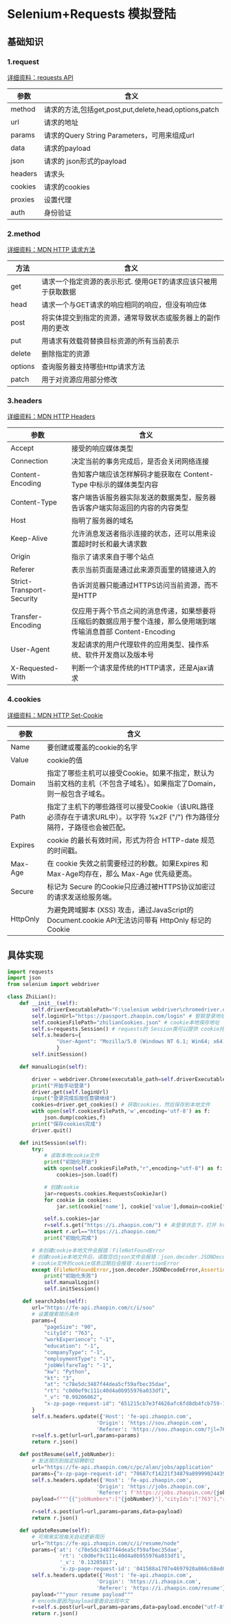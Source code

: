 # Selenium+Requests 模拟登陆

## 基础知识

### 1.request

[详细资料：requests API](http://cn.python-requests.org/zh_CN/latest/api.html)

参数 | 含义
-|-
method | 请求的方法,包括get,post,put,delete,head,options,patch
url | 请求的地址
params|请求的Query String Parameters，可用来组成url
data | 请求的payload
json|请求的 json形式的payload
headers|请求头
cookies|请求的cookies
proxies|设置代理
auth|身份验证

### 2.method

[详细资料：MDN HTTP 请求方法](https://developer.mozilla.org/zh-CN/docs/Web/HTTP/Methods)

方法 | 含义
---------|----------
 get | 请求一个指定资源的表示形式. 使用GET的请求应该只被用于获取数据
 head | 请求一个与GET请求的响应相同的响应，但没有响应体
 post | 将实体提交到指定的资源，通常导致状态或服务器上的副作用的更改
 put|用请求有效载荷替换目标资源的所有当前表示
 delete|删除指定的资源
 options|查询服务器支持哪些Http请求方法
 patch|用于对资源应用部分修改

### 3.headers

[详细资料：MDN HTTP Headers](https://developer.mozilla.org/en-US/docs/Web/HTTP/Headers)

参数 | 含义
---------|----------
 Accept | 接受的响应媒体类型
 Connection|决定当前的事务完成后，是否会关闭网络连接
 Content-Encoding|告知客户端应该怎样解码才能获取在 Content-Type 中标示的媒体类型内容
 Content-Type|客户端告诉服务器实际发送的数据类型，服务器告诉客户端实际返回的内容的内容类型
 Host|指明了服务器的域名
 Keep-Alive|允许消息发送者指示连接的状态，还可以用来设置超时时长和最大请求数
 Origin|指示了请求来自于哪个站点
 Referer|表示当前页面是通过此来源页面里的链接进入的
 Strict-Transport-Security|告诉浏览器只能通过HTTPS访问当前资源，而不是HTTP
 Transfer-Encoding|仅应用于两个节点之间的消息传递，如果想要将压缩后的数据应用于整个连接，那么使用端到端传输消息首部  Content-Encoding
 User-Agent|发起请求的用户代理软件的应用类型、操作系统、软件开发商以及版本号
 X-Requested-With|判断一个请求是传统的HTTP请求，还是Ajax请求

### 4.cookies

[详细资料：MDN HTTP Set-Cookie](https://developer.mozilla.org/zh-CN/docs/Web/HTTP/Headers/Set-Cookie)

参数 | 含义
---------|----------
Name | 要创建或覆盖的cookie的名字  
Value | cookie的值
Domain| 指定了哪些主机可以接受Cookie。如果不指定，默认为当前文档的主机（不包含子域名）。如果指定了Domain，则一般包含子域名。
Path|指定了主机下的哪些路径可以接受Cookie（该URL路径必须存在于请求URL中）。以字符 %x2F ("/") 作为路径分隔符，子路径也会被匹配。
Expires|cookie 的最长有效时间，形式为符合 HTTP-date 规范的时间戳。
Max-Age|在 cookie 失效之前需要经过的秒数。如果Expires 和Max-Age均存在，那么 Max-Age 优先级更高。
Secure|标记为 Secure 的Cookie只应通过被HTTPS协议加密过的请求发送给服务端。
HttpOnly|为避免跨域脚本 (XSS) 攻击，通过JavaScript的 Document.cookie API无法访问带有 HttpOnly 标记的Cookie

## 具体实现

```python
import requests
import json
from selenium import webdriver

class ZhiLian():
    def __init__(self):
        self.driverExecutablePath="F:\selenium webdriver\chromedriver.exe" # chrome浏览器驱动文件路径
        self.loginUrl="https://passport.zhaopin.com/login" # 智联登录地址
        self.cookiesFilePath="zhilianCookies.json" # cookie本地保存地址
        self.s=requests.Session() # requests的 Session类可以提供 cookie持久化和保存 headers等设置，不需要每次request都填写
        self.s.headers={
                "User-Agent": "Mozilla/5.0 (Windows NT 6.1; Win64; x64) AppleWebKit/537.36 (KHTML, like Gecko) Chrome/71.0.3578.98 Safari/537.36",
                }
        self.initSession()

    def manualLogin(self):

        driver = webdriver.Chrome(executable_path=self.driverExecutablePath)
        print("开始手动登录")
        driver.get(self.loginUrl)
        input("登录完成后按任意键继续")
        cookies=driver.get_cookies() # 获取cookies，然后保存到本地文件
        with open(self.cookiesFilePath,'w',encoding='utf-8') as f:
            json.dump(cookies,f)
        print("保存cookies完成")
        driver.quit()

    def initSession(self):
        try:
            # 读取本地cookie文件
            print("初始化开始")
            with open(self.cookiesFilePath,"r",encoding="utf-8") as f:
                cookies=json.load(f)

            # 创建cookie
            jar=requests.cookies.RequestsCookieJar()
            for cookie in cookies:
                jar.set(cookie['name'], cookie['value'],domain=cookie["domain"],path=cookie["path"],expires=2145888000) # 设置cookie 2038年过期

            self.s.cookies=jar
            r=self.s.get("https://i.zhaopin.com/") # 未登录状态下，打开 https://i.zhaopin.com/ 会跳转到 'https://www.zhaopin.com'
            assert r.url=="https://i.zhaopin.com/"
            print("初始化完成")

        # 未创建cookie本地文件会报错：FileNotFoundError
        # 创建cookie本地文件后，读取空白json文件会报错：json.decoder.JSONDecodeError
        # cookie文件的cookie信息过期后会报错：AssertionError
        except (FileNotFoundError,json.decoder.JSONDecodeError,AssertionError):
            print("初始化失败")
            self.manualLogin()
            self.initSession()

     def searchJobs(self):
        url="https://fe-api.zhaopin.com/c/i/sou"
        # 设置搜索简历条件
        params={
            "pageSize": "90",
            "cityId": "763",
            "workExperience": "-1",
            "education": "-1",
            "companyType": "-1",
            "employmentType": "-1",
            "jobWelfareTag": "-1",
            "kw": "Python",
            "kt": "3",
            "at": "c78e5dc3487f44dea5cf59afbec35dae",
            "rt": "c0d0ef9c111c40d4a0b955976a033df1",
            "_v": "0.99206062",
            "x-zp-page-request-id": "651215cb7e3f4626afc6fd8db4fcb759-1548290960245-102881",
        }
        self.s.headers.update({'Host': 'fe-api.zhaopin.com',
                             'Origin': 'https://sou.zhaopin.com',
                             'Referer': 'https://sou.zhaopin.com/?jl=763&kw=Python&kt=3'})
        r=self.s.get(url=url,params=params)
        return r.json()

    def postResume(self,jobNumber):
        # 发送简历到指定招聘职位
        url="https://fe-api.zhaopin.com/c/pc/alan/jobs/application"
        params={"x-zp-page-request-id": "70687cf14221f34879a8999902443982-1548293302017-179605"}
        self.s.headers.update({'Host': 'fe-api.zhaopin.com',
                             'Origin': 'https://jobs.zhaopin.com',
                             'Referer': f'https://jobs.zhaopin.com/{jobNumber}.htm'})
        payload=f"""{{"jobNumbers":["{jobNumber}"],"cityIds":["763"],"resumeNumber":"{resumeNumber}","at":"c78e5dc3487f44dea5cf59afbec35dae","rt":"c0d0ef9c111c40d4a0b955976a033df1","language":1,"batched":false,"pageCode":4020,"jobSource":"SEARCH"}}"""

        r=self.s.post(url=url,params=params,data=payload)
        return r.json()

    def updateResume(self):
        # 可用来实现每天自动更新简历
        url="https://fe-api.zhaopin.com/c/i/resume/node"
        params={'at': 'c78e5dc3487f44dea5cf59afbec35dae',
                 'rt': 'c0d0ef9c111c40d4a0b955976a033df1',
                 '_v': '0.13205817',
                 'x-zp-page-request-id': '041588a1707e4697920a866c68ed0a96-1548294592462-763356'}
        self.s.headers.update({'Host': 'fe-api.zhaopin.com',
                             'Origin': 'https://i.zhaopin.com',
                             'Referer': 'https://i.zhaopin.com/resume'})
        payload="""your resume payload"""
        # encode是因为payload里面会出现中文
        r=self.s.post(url=url,params=params,data=payload.encode("utf-8"))
        return r.json()
```
